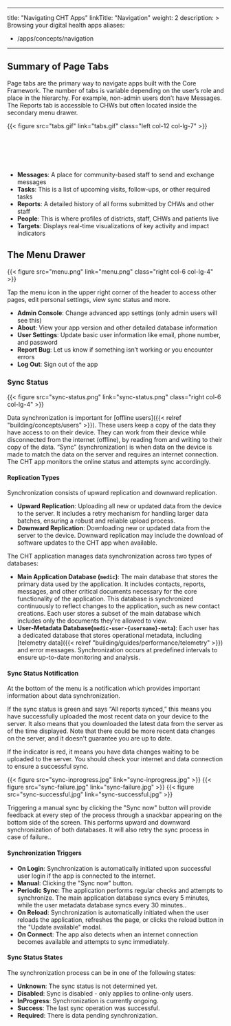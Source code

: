 ---
title: "Navigating CHT Apps"
linkTitle: "Navigation"
weight: 2
description: >
  Browsing your digital health apps
aliases:
   - /apps/concepts/navigation
----

## Summary of Page Tabs

Page tabs are the primary way to navigate apps built with the Core Framework. The number of tabs is variable depending on the user’s role and place in the hierarchy. For example, non-admin users don’t have Messages. The Reports tab is accessible to CHWs but often located inside the secondary menu drawer.

{{< figure src="tabs.gif" link="tabs.gif" class="left col-12 col-lg-7" >}}

<br><br><br><br>

- **Messages​**: A place for community-based staff to send and exchange messages
- **Tasks​**: This is a list of upcoming visits, follow-ups, or other required tasks
- **Reports​**: A detailed history of all forms submitted by CHWs and other staff
- **People​**: This is where profiles of districts, staff, CHWs and patients live
- **Targets**: Displays real-time visualizations of key activity and impact indicators


## The Menu Drawer

{{< figure src="menu.png" link="menu.png" class="right col-6 col-lg-4" >}}

Tap the menu icon in the upper right corner of the header to access other pages, edit personal settings, view sync status and more.
- **Admin Console**: Change advanced app settings (only admin users will see this)
- **About**: View your app version and other detailed database information 
- **User Settings**: Update basic user information like email, phone number, and password
- **Report Bug**: Let us know if something isn’t working or you encounter errors
- **Log Out**: Sign out of the app

### Sync Status

{{< figure src="sync-status.png" link="sync-status.png" class="right col-6 col-lg-4" >}}

Data synchronization is important for [offline users]({{< relref "building/concepts/users" >}}). These users keep a copy of the data they have access to on their device. They can work from their device while disconnected from the internet (offline), by reading from and writing to their copy of the data. “Sync” (synchronization) is when data on the device is made to match the data on the server and requires an internet connection. The CHT app monitors the online status and attempts sync accordingly.

#### Replication Types

Synchronization consists of upward replication and downward replication. 
- **Upward Replication**: Uploading all new or updated data from the device to the server. It includes a retry mechanism for handling larger data batches, ensuring a robust and reliable upload process.
- **Downward Replication**: Downloading new or updated data from the server to the device. Downward replication may include the download of software updates to the CHT app when available.

The CHT application manages data synchronization across two types of databases:

- **Main Application Database (`medic`)**: The main database that stores the primary data used by the application. It includes contacts, reports, messages, and other critical documents necessary for the core functionality of the application. This database is synchronized continuously to reflect changes to the application, such as new contact creations. Each user stores a subset of the main database which includes only the documents they're allowed to view.
- **User-Metadata Database(`medic-user-{username}-meta`)**: Each user has a dedicated database that stores operational metadata, including [telemetry data]({{< relref "building/guides/performance/telemetry" >}}) and error messages. Synchronization occurs at predefined intervals to ensure up-to-date monitoring and analysis.

#### Sync Status Notification

At the bottom of the menu is a notification which provides important information about data synchronization.

If the sync status is green and says “All reports synced,” this means you have successfully uploaded the most recent data on your device to the server. It also means that you downloaded the latest data from the server as of the time displayed. Note that there could be more recent data changes on the server, and it doesn't guarantee you are up to date.

If the indicator is red, it means you have data changes waiting to be uploaded to the server. You should check your internet and data connection to ensure a successful sync.

<aside class="right col-6 col-lg-4">
{{< figure src="sync-inprogress.jpg" link="sync-inprogress.jpg" >}}
{{< figure src="sync-failure.jpg" link="sync-failure.jpg" >}}
{{< figure src="sync-successful.jpg" link="sync-successful.jpg" >}}
</aside>

Triggering a manual sync by clicking the "Sync now" button will provide feedback at every step of the process through a snackbar appearing on the bottom side of the screen. This performs upward and downward synchronization of both databases. It will also retry the sync process in case of failure..

#### Synchronization Triggers
- **On Login**: Synchronization is automatically initiated upon successful user login if the app is connected to the internet.
- **Manual**: Clicking the "Sync now" button.
- **Periodic Sync**: The application performs regular checks and attempts to synchronize. The main application database syncs every 5 minutes, while the user metadata database syncs every 30 minutes..
- **On Reload**: Synchronization is automatically initiated when the user reloads the application, refreshes the page, or clicks the reload button in the "Update available" modal.
- **On Connect**: The app also detects when an internet connection becomes available and attempts to sync immediately.

#### Sync Status States
The synchronization process can be in one of the following states:

- **Unknown**: The sync status is not determined yet.
- **Disabled**: Sync is disabled - only applies to online-only users.
- **InProgress**: Synchronization is currently ongoing.
- **Success**: The last sync operation was successful.
- **Required**: There is data pending synchronization.
